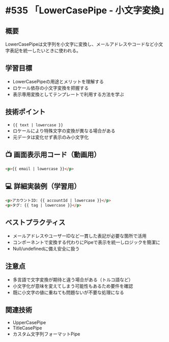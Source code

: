 # #535 「LowerCasePipe - 小文字変換」

## 概要
LowerCasePipeは文字列を小文字に変換し、メールアドレスやコードなど小文字表記を統一したいときに使われる。

## 学習目標
- LowerCasePipeの用途とメリットを理解する
- ロケール依存の小文字変換を把握する
- 表示専用変換としてテンプレートで利用する方法を学ぶ

## 技術ポイント
- `{{ text | lowercase }}`
- ロケールにより特殊文字の変換が異なる場合がある
- 元データは変化せず表示のみ小文字化

## 📺 画面表示用コード（動画用）
```html
<p>{{ email | lowercase }}</p>
```

## 💻 詳細実装例（学習用）
```html
<p>アカウントID: {{ accountId | lowercase }}</p>
<p>タグ: {{ tag | lowercase }}</p>
```

## ベストプラクティス
- メールアドレスやユーザーIDなど一貫した表記が必要な箇所で活用
- コンポーネントで変換する代わりにPipeで表示を統一しロジックを簡潔に
- Null/undefinedに備え安全に扱う

## 注意点
- 多言語で文字変換が期待と違う場合がある（トルコ語など）
- 小文字化が意味を変えてしまう可能性もあるため要件を確認
- 既に小文字の値に重ねても問題ないが不要な処理になる

## 関連技術
- UpperCasePipe
- TitleCasePipe
- カスタム文字列フォーマットPipe
